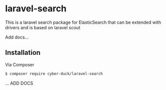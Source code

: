 # laravel-search

This is a laravel search package for ElasticSearch that can be extended with drivers and is based on laravel scout

Add docs...

## Installation

Via Composer

``` bash
$ composer require cyber-duck/laravel-search
```

... ADD DOCS